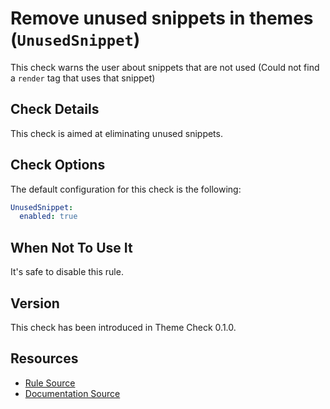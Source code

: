 # Remove unused snippets in themes (`UnusedSnippet`)

This check warns the user about snippets that are not used (Could not find a `render` tag that uses that snippet)

## Check Details

This check is aimed at eliminating unused snippets.

## Check Options

The default configuration for this check is the following:

```yaml
UnusedSnippet:
  enabled: true
```

## When Not To Use It

It's safe to disable this rule.

## Version

This check has been introduced in Theme Check 0.1.0.

## Resources

- [Rule Source][codesource]
- [Documentation Source][docsource]

[codesource]: /lib/theme_check/checks/unused_snippet.rb
[docsource]: /docs/checks/unused_snippet.md

